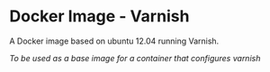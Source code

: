 Docker Image - Varnish
======================

A Docker image based on ubuntu 12.04 running Varnish. 

*To be used as a base image for a container that configures varnish*
